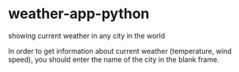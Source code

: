 # weather-app-python
showing current weather in any city in the world

In order to get information about current weather (temperature, wind speed), you should enter the name of the city in the blank frame.
